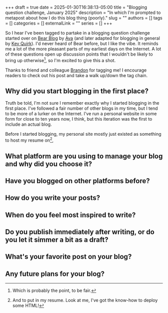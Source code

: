 +++ 
draft = true
date = 2025-01-30T16:38:13-05:00
title = "Blogging question challenge, January 2025"
description = "In which I'm prompted to metapost about how I do this blog thing (poorly)."
slug = ""
authors = []
tags = []
categories = []
externalLink = ""
series = []
+++

So I hear I've been tagged to partake in a blogging question challenge started
over on [Bear Blog][1] by [Ava][2] (and later adapted for blogging in general
by [Kev Quirk][3]). I'd never heard of Bear before, but I like the vibe. It
reminds me a lot of the more pleasant parts of my earliest days on the
Internet. A lot of these questions open up discussion points that I wouldn't be
likely to bring up otherwise[^1], so I'm excited to give this a shot.

Thanks to friend and colleague [Brandon][4] for tagging me! I encourage readers
to check out his post and take a walk up/down the tag chain.

[1]: https://bearblog.dev/
[2]: https://blog.avas.space/bear-blog-challenge/
[3]: https://kevquirk.com/blog/blog-questions-challenge
[4]: https://brandonrozek.com/blog/blog-question-challenge-jan2025/

[^1]: Which is probably the point, to be fair.

## Why did you start blogging in the first place?

Truth be told, I'm not sure I remember exactly why I started blogging in the
first place. I've followed a fair number of other blogs in my time, but I tend
to be more of a lurker on the Internet. I've run a personal website in some
form for close to ten years now, I think, but this iteration was the first to
include an actual blog.

Before I started blogging, my personal site mostly just existed as something to
host my resume on[^2], 

[^2]: And to put in my resume. Look at me, I've got the know-how to deploy some
    HTML!

## What platform are you using to manage your blog and why did you choose it?

## Have you blogged on other platforms before?

## How do you write your posts?

## When do you feel most inspired to write?

## Do you publish immediately after writing, or do you let it simmer a bit as a draft?

## What's your favorite post on your blog?

## Any future plans for your blog?
